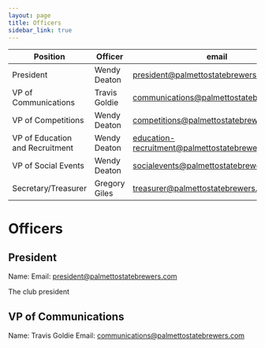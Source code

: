 ```yaml
---
layout: page
title: Officers
sidebar_link: true
---
```


| Position                        | Officer       | email                                          |
| ------------------------------- | ------------- | ---------------------------------------------- |
| President                       | Wendy Deaton  | president@palmettostatebrewers.com             |
| VP of Communications            | Travis Goldie | communications@palmettostatebrewers.com        |
| VP of Competitions              | Wendy Deaton  | competitions@palmettostatebrewers.com          |
| VP of Education and Recruitment | Wendy Deaton  | education-recruitment@palmettostatebrewers.com |
| VP of Social Events             | Wendy Deaton  | socialevents@palmettostatebrewers.com          |
| Secretary/Treasurer             | Gregory Giles | treasurer@palmettostatebrewers.com             |


# Officers

## President
Name:
Email: president@palmettostatebrewers.com

The club president 

## VP of Communications

Name: Travis Goldie
Email: communications@palmettostatebrewers.com        
